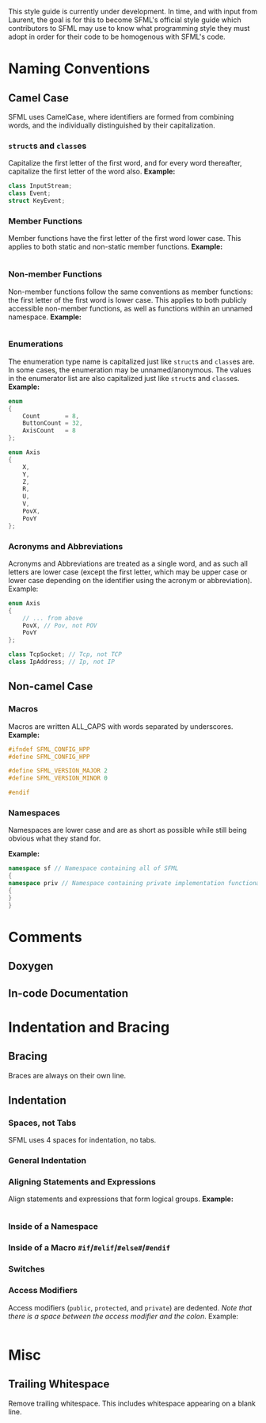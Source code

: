 This style guide is currently under development. In time, and with input from Laurent, the goal is for this to become SFML's official style guide which contributors to SFML may use to know what programming style they must adopt in order for their code to be homogenous with SFML's code.

# Naming Conventions

## Camel Case

SFML uses CamelCase, where identifiers are formed from combining words, and the individually distinguished by their capitalization.

### `struct`s and `class`es

Capitalize the first letter of the first word, and for every word thereafter, capitalize the first letter of the word also.
**Example:**
```cpp
class InputStream;
class Event;
struct KeyEvent;
```

### Member Functions

Member functions have the first letter of the first word lower case. This applies to both static and non-static member functions.
**Example:**
```cpp

```

### Non-member Functions

Non-member functions follow the same conventions as member functions: the first letter of the first word is lower case. This applies to both publicly accessible non-member functions, as well as functions within an unnamed namespace.
**Example:**
```cpp

```

### Enumerations

The enumeration type name is capitalized just like `struct`s and `class`es are. In some cases, the enumeration may be unnamed/anonymous. The values in the enumerator list are also capitalized just like `struct`s and `class`es.
**Example:**
```cpp
enum
{
    Count       = 8,
    ButtonCount = 32,
    AxisCount   = 8
};

enum Axis
{
    X,
    Y,
    Z,
    R,
    U,
    V,
    PovX,
    PovY
};
```

### Acronyms and Abbreviations

Acronyms and Abbreviations are treated as a single word, and as such all letters are lower case (except the first letter, which may be upper case or lower case depending on the identifier using the acronym or abbreviation). Example:
```cpp
enum Axis
{
    // ... from above
    PovX, // Pov, not POV
    PovY
};

class TcpSocket; // Tcp, not TCP
class IpAddress; // Ip, not IP
```

## Non-camel Case

### Macros

Macros are written ALL_CAPS with words separated by underscores.
**Example:**
```cpp
#ifndef SFML_CONFIG_HPP
#define SFML_CONFIG_HPP

#define SFML_VERSION_MAJOR 2
#define SFML_VERSION_MINOR 0

#endif
```

### Namespaces

Namespaces are lower case and are as short as possible while still being obvious what they stand for.

**Example:**
```cpp
namespace sf // Namespace containing all of SFML
{
namespace priv // Namespace containing private implementation functionality for SFML
{
}
}
```

# Comments

## Doxygen

## In-code Documentation

# Indentation and Bracing

## Bracing

Braces are always on their own line.

## Indentation

### Spaces, not Tabs

SFML uses 4 spaces for indentation, no tabs.

### General Indentation

### Aligning Statements and Expressions

Align statements and expressions that form logical groups.
**Example:**
```cpp

```

### Inside of a Namespace

### Inside of a Macro `#if`/`#elif`/`#else#`/`#endif`

### Switches

### Access Modifiers

Access modifiers (`public`, `protected`, and `private`) are dedented. *Note that there is a space between the access modifier and the colon*. Example:
```cpp

```

# Misc

## Trailing Whitespace

Remove trailing whitespace. This includes whitespace appearing on a blank line.